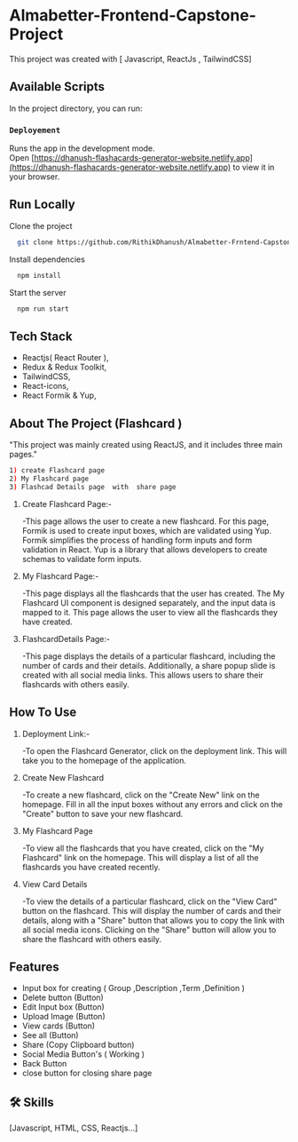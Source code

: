 # Almabetter-Frontend-Capstone-Project

This project was created  with [ Javascript, ReactJs , TailwindCSS]

## Available Scripts

In the project directory, you can run:

### `Deployement`

Runs the app in the development mode.\
Open [https://dhanush-flashacards-generator-website.netlify.app](https://dhanush-flashacards-generator-website.netlify.app) to view it in your browser.

## Run Locally

Clone the project

```bash
  git clone https://github.com/RithikDhanush/Almabetter-Frntend-Capstone-Project.git
```

Install dependencies

```bash
  npm install
```

Start the server

```bash
  npm run start
```


## Tech Stack

- Reactjs( React Router ),
- Redux & Redux Toolkit,
- TailwindCSS,
- React-icons,
- React Formik & Yup,

## About The Project (Flashcard )

"This project was mainly created using ReactJS, and it includes three main pages."

```bash
1) create Flashcard page 
2) My Flashcard page 
3) Flashcad Details page  with  share page 
```


1) Create Flashcard Page:-
   
   -This page allows the user to create a new flashcard. For this page, Formik is used to create input boxes, which are validated using Yup. Formik simplifies     the process of handling form inputs and form validation in React. Yup is a library that allows developers to create schemas to validate form inputs.

2) My Flashcard Page:-

   -This page displays all the flashcards that the user has created. The My Flashcard UI component is designed separately, and the input data is mapped to it.     This page allows the user to view all the flashcards they have created.

3) FlashcardDetails Page:-
 
   -This page displays the details of a particular flashcard, including the number of cards and their details. Additionally, a share popup slide is created         with   all social media links. This allows users to share their flashcards with others easily.

## How To Use
1) Deployment Link:-

   -To open the Flashcard Generator, click on the deployment link. This will take you to the homepage of the application.

2) Create New Flashcard

   -To create a new flashcard, click on the "Create New" link on the homepage. Fill in all the input boxes without any errors and click on the "Create" button     to save your new flashcard.

3) My Flashcard Page
 
   -To view all the flashcards that you have created, click on the "My Flashcard" link on the homepage. This will display a list of all the flashcards you have     created recently.

4) View Card Details
 
   -To view the details of a particular flashcard, click on the "View Card" button on the flashcard. This will display the number of cards and their details,       along with a "Share" button that allows you to copy the link with all social media icons. Clicking on the "Share" button will allow you to share the           flashcard with others easily.

## Features

- Input box for creating ( Group ,Description ,Term ,Definition )
- Delete button (Button)
- Edit Input box (Button)
- Upload Image (Button)
- View cards (Button)
- See all (Button)
- Share (Copy Clipboard button)
- Social Media Button's ( Working )
- Back Button
- close button for closing share page


## 🛠 Skills


[Javascript, HTML, CSS, Reactjs...]
